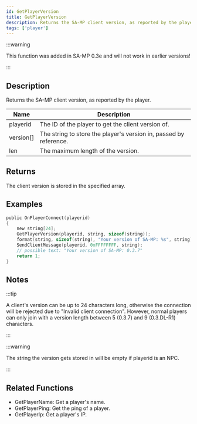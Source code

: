 ```yaml
---
id: GetPlayerVersion
title: GetPlayerVersion
description: Returns the SA-MP client version, as reported by the player.
tags: ['player']
---
```


<TagLinks />

:::warning

This function was added in SA-MP 0.3e and will not work in earlier versions!

:::

## Description

Returns the SA-MP client version, as reported by the player.


| Name | Description |
|------|-------------|
|playerid | The ID of the player to get the client version of.|
|version[] | The string to store the player's version in, passed by reference.|
|len | The maximum length of the version.|


## Returns

 The client version is stored in the specified array.


## Examples


```c
public OnPlayerConnect(playerid)
{
    new string[24];
    GetPlayerVersion(playerid, string, sizeof(string));
    format(string, sizeof(string), "Your version of SA-MP: %s", string);
    SendClientMessage(playerid, 0xFFFFFFFF, string);
    // possible text: "Your version of SA-MP: 0.3.7"
    return 1;
}
```


## Notes

:::tip


A client's version can be up to 24 characters long, otherwise the connection will be rejected due to "Invalid client connection". However, normal players can only join with a version length between 5 (0.3.7) and 9 (0.3.DL-R1) characters.


:::


:::warning

The string the version gets stored in will be empty if playerid is an NPC.

:::


## Related Functions


-  GetPlayerName: Get a player's name.
-  GetPlayerPing: Get the ping of a player.
-  GetPlayerIp: Get a player's IP.